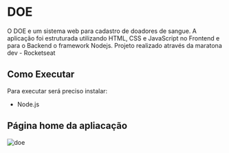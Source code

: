 
# DOE

O DOE e um sistema web para cadastro de doadores de sangue. A aplicação foi estruturada utilizando HTML, CSS e JavaScript no Frontend e para o Backend o framework Nodejs. 
Projeto realizado através da maratona dev - Rocketseat

## Como Executar

Para executar será preciso instalar:

- Node.js

## Página home da apliacação
![doe](https://user-images.githubusercontent.com/56769013/82491874-a8d03280-9abb-11ea-8750-aba4c8989641.png)
